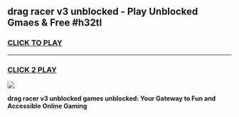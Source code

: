 
## drag racer v3 unblocked - Play Unblocked Gmaes & Free #h32tl
<h3>
<a href="https://news.freeplayer.one?title=drag_racer_v3_unblocked&ref=24F">CLICK TO PLAY</a></h3>
<hr>

<h3>
<a href="https://news.freeplayer.one?title=drag_racer_v3_unblocked&ref=24F">CLICK 2 PLAY</a>
  
</h3>

<a href="https://news.freeplayer.one?title=drag_racer_v3_unblocked&ref=24F/"><img src="https://clearcache.store/games.png"></a>


**drag racer v3 unblocked games unblocked: Your Gateway to Fun and Accessible Online Gaming**
